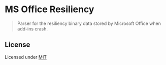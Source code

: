 # MS Office Resiliency

> Parser for the resiliency binary data stored by Microsoft Office when
> add-ins crash.

## License

Licensed under [MIT](LICENSE.txt)  

